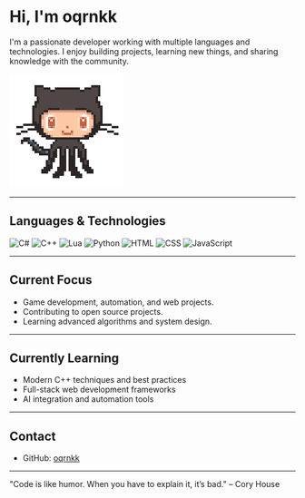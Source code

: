 # Hi, I'm oqrnkk

I'm a passionate developer working with multiple languages and technologies. I enjoy building projects, learning new things, and sharing knowledge with the community.

![Cat Animation](./cat.gif)

---

## Languages & Technologies

![C#](https://img.shields.io/badge/C%23-239120?style=for-the-badge&logo=c-sharp&logoColor=white)
![C++](https://img.shields.io/badge/C%2B%2B-00599C?style=for-the-badge&logo=c%2B%2B&logoColor=white)
![Lua](https://img.shields.io/badge/Lua-2C2D72?style=for-the-badge&logo=lua&logoColor=white)
![Python](https://img.shields.io/badge/Python-3776AB?style=for-the-badge&logo=python&logoColor=white)
![HTML](https://img.shields.io/badge/HTML-E34F26?style=for-the-badge&logo=html5&logoColor=white)
![CSS](https://img.shields.io/badge/CSS-1572B6?style=for-the-badge&logo=css3&logoColor=white)
![JavaScript](https://img.shields.io/badge/JavaScript-F7DF1E?style=for-the-badge&logo=javascript&logoColor=black)

---

## Current Focus

- Game development, automation, and web projects.
- Contributing to open source projects.
- Learning advanced algorithms and system design.

---

## Currently Learning

- Modern C++ techniques and best practices
- Full-stack web development frameworks
- AI integration and automation tools

---

## Contact

- GitHub: [oqrnkk](https://github.com/oqrnkk)

---

"Code is like humor. When you have to explain it, it’s bad." – Cory House

